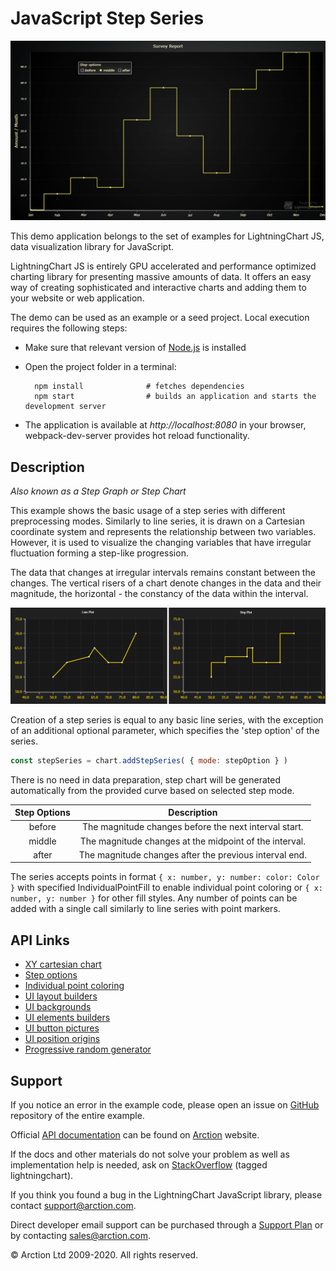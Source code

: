 # JavaScript Step Series

![JavaScript Step Series](stepPlot.png)

This demo application belongs to the set of examples for LightningChart JS, data visualization library for JavaScript.

LightningChart JS is entirely GPU accelerated and performance optimized charting library for presenting massive amounts of data. It offers an easy way of creating sophisticated and interactive charts and adding them to your website or web application.

The demo can be used as an example or a seed project. Local execution requires the following steps:

- Make sure that relevant version of [Node.js](https://nodejs.org/en/download/) is installed
- Open the project folder in a terminal:

        npm install              # fetches dependencies
        npm start                # builds an application and starts the development server

- The application is available at *http://localhost:8080* in your browser, webpack-dev-server provides hot reload functionality.


## Description

*Also known as a Step Graph or Step Chart*

This example shows the basic usage of a step series with different preprocessing modes. Similarly to line series, it is drawn on a Cartesian coordinate system and represents the relationship between two variables. However, it is used to visualize the changing variables that have irregular fluctuation forming a step-like progression.

The data that changes at irregular intervals remains constant between the changes. The vertical risers of a chart denote changes in the data and their magnitude, the horizontal - the constancy of the data within the interval.

![](./assets/comparison.png "Line Chart vs. Step Chart")

Creation of a step series is equal to any basic line series, with the exception of an additional optional parameter, which specifies the 'step option' of the series.

```javascript
const stepSeries = chart.addStepSeries( { mode: stepOption } )
```
There is no need in data preparation, step chart will be generated automatically from the provided curve based on selected step mode.

| Step Options  | Description                                             |
| :-----------: | :-----------------------------------------------------: |
| before        | The magnitude changes before the next interval start.   |
| middle        | The magnitude changes at the midpoint of the interval.  |
| after         | The magnitude changes after the previous interval end.  |

The series accepts points in format `{ x: number, y: number: color: Color }` with specified IndividualPointFill to enable individual point coloring or `{ x: number, y: number }` for other fill styles. Any number of points can be added with a single call similarly to line series with point markers.


## API Links

* [XY cartesian chart]
* [Step options]
* [Individual point coloring]
* [UI layout builders]
* [UI backgrounds]
* [UI elements builders]
* [UI button pictures]
* [UI position origins]
* [Progressive random generator]


## Support

If you notice an error in the example code, please open an issue on [GitHub][0] repository of the entire example.

Official [API documentation][1] can be found on [Arction][2] website.

If the docs and other materials do not solve your problem as well as implementation help is needed, ask on [StackOverflow][3] (tagged lightningchart).

If you think you found a bug in the LightningChart JavaScript library, please contact support@arction.com.

Direct developer email support can be purchased through a [Support Plan][4] or by contacting sales@arction.com.

[0]: https://github.com/Arction/
[1]: https://www.arction.com/lightningchart-js-api-documentation/
[2]: https://www.arction.com
[3]: https://stackoverflow.com/questions/tagged/lightningchart
[4]: https://www.arction.com/support-services/

© Arction Ltd 2009-2020. All rights reserved.


[XY cartesian chart]: https://www.arction.com/lightningchart-js-api-documentation/v3.1.0/classes/chartxy.html
[Step options]: https://www.arction.com/lightningchart-js-api-documentation/v3.1.0/enums/stepoptions.html
[Individual point coloring]: https://www.arction.com/lightningchart-js-api-documentation/v3.1.0/classes/individualpointfill.html
[UI layout builders]: https://www.arction.com/lightningchart-js-api-documentation/v3.1.0/globals.html#uilayoutbuilders
[UI backgrounds]: https://www.arction.com/lightningchart-js-api-documentation/v3.1.0/globals.html#uibackgrounds
[UI elements builders]: https://www.arction.com/lightningchart-js-api-documentation/v3.1.0/globals.html#uielementbuilders
[UI button pictures]: https://www.arction.com/lightningchart-js-api-documentation/v3.1.0/globals.html#uibuttonpictures
[UI position origins]: https://www.arction.com/lightningchart-js-api-documentation/v3.1.0/globals.html#uiorigins
[Progressive random generator]: https://arction.github.io/xydata/classes/progressiverandomgenerator.html


